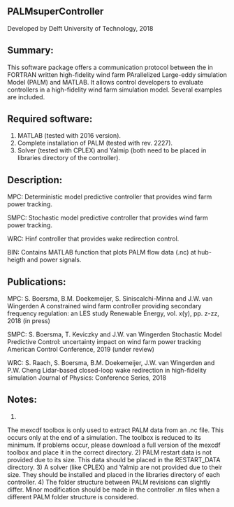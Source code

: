 ## PALMsuperController

Developed by Delft University of Technology, 2018


## Summary:
 
This software package offers a communication protocol between the in FORTRAN written high-fidelity wind farm PArallelized Large-eddy simulation Model (PALM) and MATLAB. It allows control developers to evaluate controllers in a high-fidelity wind farm simulation model. Several examples are included.


## Required software:

1) MATLAB (tested with 2016 version).
2) Complete installation of PALM (tested with rev. 2227). 
3) Solver (tested with CPLEX) and Yalmip (both need to be placed in libraries directory of the controller).


## Description:
MPC:
Deterministic model predictive controller that provides wind farm power tracking.

SMPC:
Stochastic model predictive controller that provides wind farm power tracking.

WRC:
Hinf controller that provides wake redirection control.

BIN:
Contains MATLAB function that plots PALM flow data (.nc) at hub-heigth and power signals.


## Publications:
MPC:
S. Boersma, B.M. Doekemeijer, S. Siniscalchi-Minna and J.W. van Wingerden
A constrained wind farm controller providing secondary frequency regulation: an LES study
Renewable Energy, vol. x(y), pp. z-zz, 2018 (in press)

SMPC:
S. Boersma, T. Keviczky and J.W. van Wingerden
Stochastic Model Predictive Control: uncertainty impact on wind farm power tracking
American Control Conference, 2019 (under review)

WRC:
S. Raach, S. Boersma, B.M. Doekemeijer, J.W. van Wingerden and P.W. Cheng
Lidar-based closed-loop wake redirection in high-fidelity simulation
Journal of Physics: Conference Series, 2018


## Notes:
1)
The mexcdf toolbox is only used to extract PALM data from an .nc file. This occurs only at the end of 
a simulation. The toolbox is reduced to its minimum. If problems occur, please download a full version
of the mexcdf toolbox and place it in the correct directory.
2)
PALM restart data is not provided due to its size. This data should be placed in the RESTART_DATA directory.
3)
A solver (like CPLEX) and Yalmip are not provided due to their size. They should be installed and placed in the 
libraries directory of each controller. 
4)
The folder structure between PALM revisions can slightly differ. Minor modification should be made
in the controller .m files when a different PALM folder structure is considered.  
